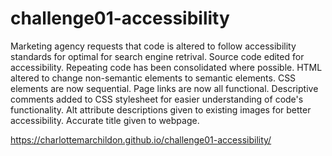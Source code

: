 # challenge01-accessibility

Marketing agency requests that code is altered to follow accessibility standards for optimal for search engine retrival.
Source code edited for accessibility. 
Repeating code has been consolidated where possible. HTML altered to change non-semantic elements to semantic elements. 
CSS elements are now sequential.
Page links are now all functional. 
Descriptive comments added to CSS stylesheet for easier understanding of code's functionality. 
Alt attribute descriptions given to existing images for better accessibility.
Accurate title given to webpage.

https://charlottemarchildon.github.io/challenge01-accessibility/